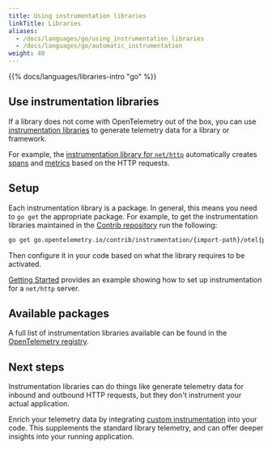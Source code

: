 ```yaml
---
title: Using instrumentation libraries
linkTitle: Libraries
aliases:
  - /docs/languages/go/using_instrumentation_libraries
  - /docs/languages/go/automatic_instrumentation
weight: 40
---
```


{{% docs/languages/libraries-intro "go" %}}

## Use instrumentation libraries

If a library does not come with OpenTelemetry out of the box, you can use
[instrumentation libraries](/docs/specs/otel/glossary/#instrumentation-library)
to generate telemetry data for a library or framework.

For example, the
[instrumentation library for `net/http`](https://pkg.go.dev/go.opentelemetry.io/contrib/instrumentation/net/http/otelhttp)
automatically creates [spans](/docs/concepts/signals/traces/#spans) and
[metrics](/docs/concepts/signals/metrics/) based on the HTTP requests.

## Setup

Each instrumentation library is a package. In general, this means you need to
`go get` the appropriate package. For example, to get the instrumentation
libraries maintained in the
[Contrib repository](https://github.com/open-telemetry/opentelemetry-go-contrib)
run the following:

```sh
go get go.opentelemetry.io/contrib/instrumentation/{import-path}/otel{package-name}
```

Then configure it in your code based on what the library requires to be
activated.

[Getting Started](../getting-started/) provides an example showing how to set up
instrumentation for a `net/http` server.

## Available packages

A full list of instrumentation libraries available can be found in the
[OpenTelemetry registry](/ecosystem/registry/?language=go&component=instrumentation).

## Next steps

Instrumentation libraries can do things like generate telemetry data for inbound
and outbound HTTP requests, but they don't instrument your actual application.

Enrich your telemetry data by integrating
[custom instrumentation](../instrumentation/) into your code. This supplements
the standard library telemetry, and can offer deeper insights into your running
application.
